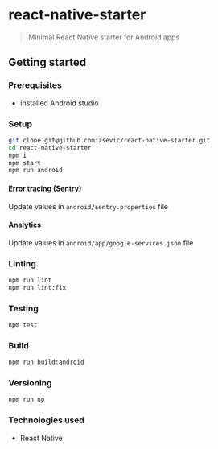 # react-native-starter

> Minimal React Native starter for Android apps

## Getting started

### Prerequisites

- installed Android studio

### Setup

```bash
git clone git@github.com:zsevic/react-native-starter.git
cd react-native-starter
npm i
npm start
npm run android
```

#### Error tracing (Sentry)

Update values in `android/sentry.properties` file

#### Analytics

Update values in `android/app/google-services.json` file

### Linting

```bash
npm run lint
npm run lint:fix
```

### Testing

```bash
npm test
```

### Build

```bash
npm run build:android
```

### Versioning

```bash
npm run np
```

### Technologies used

- React Native

